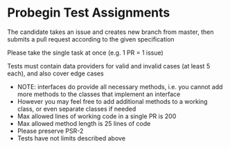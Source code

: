 # Probegin Test Assignments

The candidate takes an issue and creates new branch from master, then submits a pull request according to the given specification

Please take the single task at once (e.g. 1 PR = 1 issue)

Tests must contain data providers for valid and invalid cases (at least 5 each), and also cover edge cases

* NOTE: interfaces do provide all necessary methods, i.e. you cannot add more methods to the classes that implement an interface
* However you may feel free to add additional methods to a working class, or even separate classes if needed
* Max allowed lines of working code in a single PR is 200
* Max allowed method length is 25 lines of code
* Please preserve PSR-2
* Tests have not limits described above
